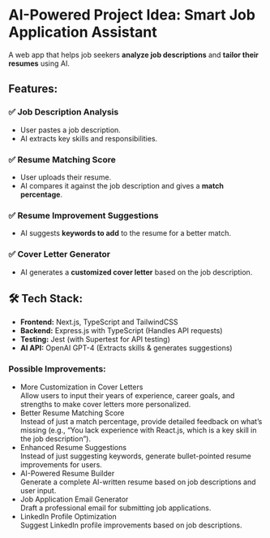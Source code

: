 # AI-Powered Project Idea: Smart Job Application Assistant

A web app that helps job seekers **analyze job descriptions** and **tailor their resumes** using AI.

## Features:

### ✅ Job Description Analysis

- User pastes a job description.
- AI extracts key skills and responsibilities.

### ✅ Resume Matching Score

- User uploads their resume.
- AI compares it against the job description and gives a **match percentage**.

### ✅ Resume Improvement Suggestions

- AI suggests **keywords to add** to the resume for a better match.

### ✅ Cover Letter Generator

- AI generates a **customized cover letter** based on the job description.

## 🛠 Tech Stack:

- **Frontend:** Next.js, TypeScript and TailwindCSS
- **Backend:** Express.js with TypeScript (Handles API requests)
- **Testing:**  Jest (with Supertest for API testing)
- **AI API:** OpenAI GPT-4 (Extracts skills & generates suggestions)

### Possible Improvements:
- More Customization in Cover Letters   
Allow users to input their years of experience, career goals, and strengths to make cover letters more personalized.
- Better Resume Matching Score   
Instead of just a match percentage, provide detailed feedback on what’s missing (e.g., “You lack experience with React.js, which is a key skill in the job description”).
- Enhanced Resume Suggestions   
Instead of just suggesting keywords, generate bullet-pointed resume improvements for users.
- AI-Powered Resume Builder  
Generate a complete AI-written resume based on job descriptions and user input.
- Job Application Email Generator   
Draft a professional email for submitting job applications.
- LinkedIn Profile Optimization   
Suggest LinkedIn profile improvements based on job descriptions.